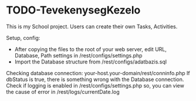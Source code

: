 # TODO-TevekenysegKezelo

This is my School project. Users can create their own Tasks, Activities.

Setup, config:
- After copying the files to the root of your web server, edit URL, Database, Path settings in /rest/configs/settings.php
- Import the Database structure from /rest/configs/adatbazis.sql

Checking database connection:
your-host.your-domain/rest/conninfo.php
If dbStatus is true, there is something wrong with the Database connection. Check if logging is enabled in /rest/configs/settings.php
  so, you can view the cause of error in /rest/logs/currentDate.log
